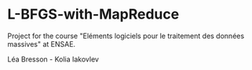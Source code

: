 # L-BFGS-with-MapReduce

Project for the course "Eléments logiciels pour le traitement des données massives" at ENSAE.

Léa Bresson - Kolia Iakovlev
